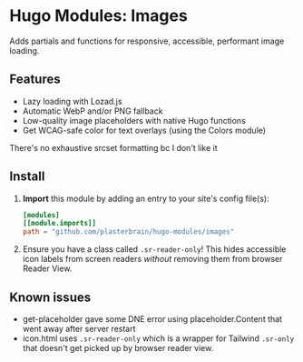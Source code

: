 # Hugo Modules: Images
Adds partials and functions for responsive, accessible, performant image loading.

## Features
- Lazy loading with Lozad.js
- Automatic WebP and/or PNG fallback
- Low-quality image placeholders with native Hugo functions
- Get WCAG-safe color for text overlays (using the Colors module)

There's no exhaustive srcset formatting bc I don't like it

## Install
1. **Import** this module by adding an entry to your site's config file(s):
    ```toml
    [modules]
    [[module.imports]]
    path = "github.com/plasterbrain/hugo-modules/images"
    ```
1. Ensure you have a class called `.sr-reader-only`! This hides accessible icon labels from screen readers *without* removing them from browser Reader View.

## Known issues
- get-placeholder gave some DNE error using placeholder.Content that went away after server restart
- icon.html uses `.sr-reader-only` which is a wrapper for Tailwind `.sr-only` that doesn't get picked up by browser reader view.
